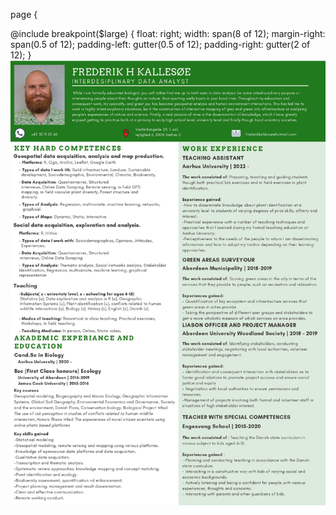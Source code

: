 page {

  @include breakpoint($large) {
    float: right;
    width: span(8 of 12);
    margin-right: span(0.5 of 12);
    padding-left: gutter(0.5 of 12);
    padding-right: gutter(2 of 12);
  }
<img src="https://raw.githubusercontent.com/frederikkallesoe/frederikkallesoe.github.io/main/github_cv.jpg" alt="drawing" width="2500"/>
